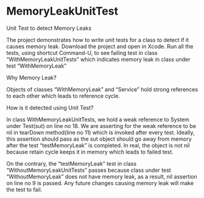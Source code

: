 # MemoryLeakUnitTest

 Unit Test to detect Memory Leaks
 
The project demonstrates how to write unit tests for a class to detect if it causes memory leak. Download the project and open in Xcode. Run all the tests, using shortcut Command-U, to see failing test in class “WithMemoryLeakUnitTests” which indicates memory leak in class under test “WithMemoryLeak”

Why Memory Leak?

Objects of classes “WithMemoryLeak” and “Service” hold strong references to each other which leads to reference cycle.

How is it detected using Unit Test?

In class WithMemoryLeakUnitTests, we hold a weak reference to System under Test(sut) on line no 18. We are asserting for the weak reference to be nil in tearDown method(line no 11) which is invoked after every test. Ideally, this assertion should pass as the sut object should go away from memory after the test “testMemoryLeak” is completed. In real, the object is not nil because retain cycle keeps it in memory which leads to failed test.

On the contrary, the “testMemoryLeak” test in class “WithoutMemoryLeakUnitTests” passes because class under test “WithoutMemoryLeak” does not have memory leak, as a result, nil assertion on line no 9 is passed. Any future changes causing memory leak will make the test to fail.
